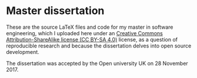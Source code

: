 # Master dissertation
These are the source LaTeX files and code for my master in software engineering, which I uploaded here under an [Creative Commons Attribution-ShareAlike license (CC BY-SA 4.0)](http://creativecommons.org/licenses/by-sa/4.0/) license, as a question of reproducible research and because the dissertation delves into open source development.

The dissertation was accepted by the Open university UK on 28 November 2017.

